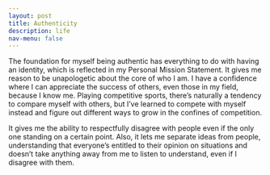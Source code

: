 ```yaml
---
layout: post
title: Authenticity
description: life
nav-menu: false
---
```


The foundation for myself being authentic has everything to do with having an identity, which is reflected in my Personal Mission Statement. It gives me reason to be unapologetic about the core of who I am. I have a confidence where I can appreciate the success of others, even those in my field, because I know me. Playing competitive sports, there’s naturally a tendency to compare myself with others, but I’ve learned to compete with myself instead and figure out different ways to grow in the confines of competition. 

It gives me the ability to respectfully disagree with people even if the only one standing on a certain point. Also, it lets me separate ideas from people, understanding that everyone’s entitled to their opinion on situations and doesn’t take anything away from me to listen to understand, even if I disagree with them. 